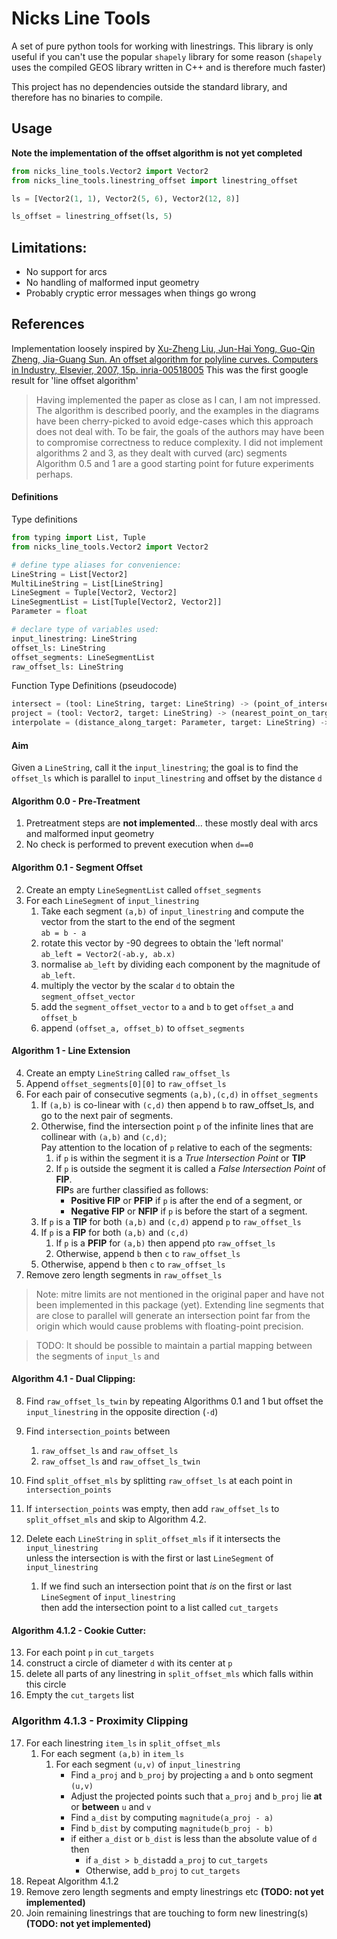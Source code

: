 # Nicks Line Tools

A set of pure python tools for working with linestrings. This library is only useful if you can't use the popular `shapely` library for some reason (`shapely` uses the compiled GEOS library written in C++ and is therefore much faster)

This project has no dependencies outside the standard library, and therefore has no binaries to compile.

## Usage

**Note the implementation of the offset algorithm is not yet completed**

```python
from nicks_line_tools.Vector2 import Vector2
from nicks_line_tools.linestring_offset import linestring_offset

ls = [Vector2(1, 1), Vector2(5, 6), Vector2(12, 8)]

ls_offset = linestring_offset(ls, 5)
```

## Limitations:

- No support for arcs
- No handling of malformed input geometry
- Probably cryptic error messages when things go wrong

## References

Implementation loosely inspired by
[Xu-Zheng Liu, Jun-Hai Yong, Guo-Qin Zheng, Jia-Guang Sun. An offset algorithm for polyline curves. Computers in Industry, Elsevier, 2007, 15p. inria-00518005](https://hal.inria.fr/inria-00518005/document)
This was the first google result for 'line offset algorithm'

> Having implemented the paper as close as I can, I am not impressed.
> The algorithm is described poorly, and the examples in the diagrams have been
> cherry-picked to avoid edge-cases which this approach does not deal with.
> To be fair, the goals of the authors may have been to compromise correctness to reduce complexity.
> I did not implement algorithms 2 and 3, as they dealt with curved (arc) segments
> Algorithm 0.5 and 1 are a good starting point for future experiments perhaps.





#### Definitions

Type definitions
```python
from typing import List, Tuple
from nicks_line_tools.Vector2 import Vector2

# define type aliases for convenience:
LineString = List[Vector2]
MultiLineString = List[LineString]
LineSegment = Tuple[Vector2, Vector2]
LineSegmentList = List[Tuple[Vector2, Vector2]]
Parameter = float

# declare type of variables used:
input_linestring: LineString
offset_ls: LineString
offset_segments: LineSegmentList
raw_offset_ls: LineString
```

Function Type Definitions (pseudocode)
```python
intersect = (tool: LineString, target: LineString) -> (point_of_intersection: Optional[Vector2], distance_along_target: List[Parameter])
project = (tool: Vector2, target: LineString) -> (nearest_point_on_target_to_tool: Vector2, distance_along_target: Parameter)
interpolate = (distance_along_target: Parameter, target: LineString) -> (point_on_target: Vector2)
```

#### Aim
Given a `LineString`, call it the `input_linestring`; the goal is to find the `offset_ls` which is parallel to `input_linestring` and offset by the distance `d`


#### Algorithm 0.0 - Pre-Treatment
1. Pretreatment steps are **not implemented**... these mostly deal with arcs and malformed input geometry
1. No check is performed to prevent execution when `d==0`


#### Algorithm 0.1 - Segment Offset
2. Create an empty `LineSegmentList` called `offset_segments`
1. For each `LineSegment` of `input_linestring`
   1. Take each segment `(a,b)` of `input_linestring` and compute the vector from the start to the end of the segment<br/>
      `ab = b - a`
   1. rotate this vector by -90 degrees to obtain the 'left normal'<br/>
      `ab_left = Vector2(-ab.y, ab.x)`
   1. normalise `ab_left` by dividing each component by the magnitude of `ab_left`.
   1. multiply the vector by the scalar `d` to obtain the `segment_offset_vector`
   1. add the `segment_offset_vector` to `a` and `b` to get `offset_a` and `offset_b`
   1. append `(offset_a, offset_b)` to `offset_segments`


#### Algorithm 1 - Line Extension
4. Create an empty `LineString` called `raw_offset_ls`
1. Append `offset_segments[0][0]` to `raw_offset_ls`
1. For each pair of consecutive segments `(a,b),(c,d)` in `offset_segments`
   1. If `(a,b)` is co-linear with `(c,d)` then append `b` to raw_offset_ls, and go to the next pair of segments.
   1. Otherwise, find the intersection point `p` of the infinite lines that are collinear with `(a,b)` and `(c,d)`;<br>
      Pay attention to the location of `p` relative to each of the segments:
      1. if `p` is within the segment it is a *True Intersection Point* or **TIP**
      1. If `p` is outside the segment it is called a *False Intersection Point* of **FIP**.<br/>
         **FIP**s are further classified  as follows:
         - **Positive FIP** or **PFIP** if `p` is after the end of a segment, or
         - **Negative FIP** or **NFIP** if `p` is before the start of a segment.
   1. If `p` is a **TIP** for both `(a,b)` and `(c,d)` append `p` to `raw_offset_ls`
   1. If `p` is a **FIP** for both `(a,b)` and `(c,d)`
      1. If `p` is a **PFIP** for `(a,b)` then append `p`to `raw_offset_ls`
      1. Otherwise, append `b` then `c` to `raw_offset_ls`
   1. Otherwise, append `b` then `c` to `raw_offset_ls`
1. Remove zero length segments in `raw_offset_ls`

>Note: mitre limits are not mentioned in the original paper and have not been implemented in this package (yet).
> Extending line segments that are close to parallel will generate an intersection point far from the origin 
> which would cause problems with floating-point precision.

> TODO: It should be possible to maintain a partial mapping between the segments of  `input_ls` and

#### Algorithm 4.1 - Dual Clipping:
8. Find `raw_offset_ls_twin` by repeating Algorithms 0.1 and 1 but offset the `input_linestring` in the opposite direction (`-d`)
1. Find `intersection_points` between
   1. `raw_offset_ls` and `raw_offset_ls`
   1. `raw_offset_ls` and `raw_offset_ls_twin`

1. Find `split_offset_mls` by splitting `raw_offset_ls` at each point in `intersection_points`
1. If `intersection_points` was empty, then add `raw_offset_ls` to `split_offset_mls` and skip to Algorithm 4.2.
1. Delete each `LineString` in `split_offset_mls` if it intersects the `input_linestring`<br>
   unless the intersection is with the first or last `LineSegment` of `input_linestring`
   1. If we find such an intersection point that *is* on the first or last `LineSegment` of `input_linestring`<br/>
   then add the intersection point to a list called `cut_targets`

#### Algorithm 4.1.2 - Cookie Cutter:
13. For each point `p` in `cut_targets`
   1. construct a circle of diameter `d` with its center at `p`
   1. delete all parts of any linestring in `split_offset_mls` which falls within this circle
1. Empty the `cut_targets` list

### Algorithm 4.1.3 - Proximity Clipping
17. For each linestring `item_ls` in `split_offset_mls`
    1. For each segment `(a,b)` in `item_ls`
       1. For each segment `(u,v)` of `input_linestring`
          - Find `a_proj` and `b_proj` by projecting `a` and `b` onto segment `(u,v)`
          - Adjust the projected points such that `a_proj` and `b_proj` lie **at** or **between** `u` and `v`
          - Find `a_dist` by computing `magnitude(a_proj - a)`
          - Find `b_dist` by computing `magnitude(b_proj - b)`
          - if either `a_dist` or `b_dist` is less than the absolute value of `d` then
            - if `a_dist > b_dist`add `a_proj` to `cut_targets`
            - Otherwise, add `b_proj` to `cut_targets`  
1. Repeat Algorithm 4.1.2
1. Remove zero length segments and empty linestrings etc **(TODO: not yet implemented)** 
1. Join remaining linestrings that are touching to form new linestring(s) **(TODO: not yet implemented)**




